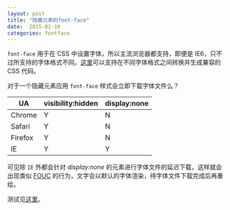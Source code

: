 ```yaml
---
layout: post
title: "隐藏元素的font-face"
date:  2015-01-19
categories: fontface
---
```


`font-face`  用于在 CSS 中设置字体，所以主流浏览器都支持，即便是 IE6，只不过所支持的字体格式不同。[这里](http://www.fontsquirrel.com/tools/webfont-generator)可以支持在不同字体格式之间转换并生成兼容的 CSS 代码。


对于一个隐藏元素应用 `font-face` 样式会立即下载字体文件么？

|UA|visibility:hidden|display:none|
|----|----|----|
|Chrome|Y|N|
|Safari|Y|N|
|Firefox|Y|N|
|IE|Y|Y|

可见除 `IE` 外都会针对 _display:none_ 的元素进行字体文件的延迟下载，这样就会出现类似 [FOUC](http://www.bluerobot.com/web/css/fouc.asp/) 的行为，文字会以默认的字体渲染，待字体文件下载完成后再重绘。

测试见[这里](/example/fontface.html)。
